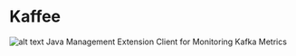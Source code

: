 # Kaffee
![alt text](http://url/to/img.png](https://github.com/oslabs-beta/Kaffee/blob/main/src/assets/logoDark.png?raw=true)https://github.com/oslabs-beta/Kaffee/blob/main/src/assets/logoDark.png?raw=true)
Java Management Extension Client for Monitoring Kafka Metrics
